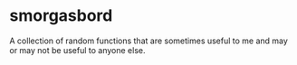 # smorgasbord
A collection of random functions that are sometimes useful to me and may or may not be useful to anyone else.
